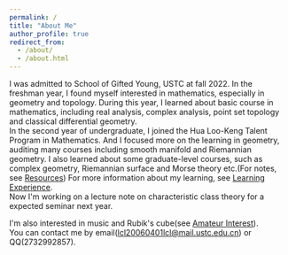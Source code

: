 ```yaml
---
permalink: /
title: "About Me"
author_profile: true
redirect_from: 
  - /about/
  - /about.html
---
```


I was admitted to School of Gifted Young, USTC at fall 2022. In the freshman year, I found myself interested in mathematics, especially in geometry and topology. During this year, I learned about basic course in mathematics, including real analysis, complex analysis, point set topology and classical differential geometry.   
In the second year of undergraduate, I joined the Hua Loo-Keng Talent Program in Mathematics. And I focused more on the learning in geometry, auditing many courses including smooth manifold and Riemannian geometry. I also learned about some graduate-level courses, such as complex geometry, Riemannian surface and Morse theory etc.(For notes, see [Resources](https://lyuchangle2006.github.io/Resources/)) For more information about my learning, see [Learning Experience](https://lyuchangle2006.github.io/Learning/).  
Now I'm working on a lecture note on characteristic class theory for a expected seminar next year.

I'm also interested in music and Rubik's cube(see [Amateur Interest](https://lyuchangle2006.github.io/Interest/)).  
You can contact me by email(lcl20060401lcl@mail.ustc.edu.cn) or QQ(2732992857).


